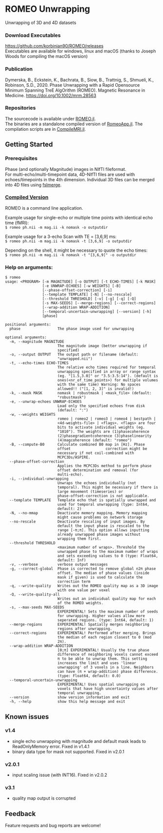 # ROMEO Unwrapping
Unwrapping of 3D and 4D datasets

### Download Executables
https://github.com/korbinian90/ROMEO/releases  
Executables are available for windows, linux and macOS (thanks to Joseph Woods for compiling the macOS version)

### Publication
Dymerska, B., Eckstein, K., Bachrata, B., Siow, B., Trattnig, S., Shmueli, K., Robinson, S.D., 2020. Phase Unwrapping with a Rapid Opensource Minimum Spanning TreE AlgOrithm (ROMEO). Magnetic Resonance in Medicine. https://doi.org/10.1002/mrm.28563

### Repositories
The sourcecode is available under [ROMEO.jl](https://github.com/korbinian90/ROMEO.jl).  
The binaries are a standalone compiled version of [RomeoApp.jl](https://github.com/korbinian90/RomeoApp.jl). The compilation scripts are in [CompileMRI.jl](https://github.com/korbinian90/CompileMRI.jl).

## Getting Started
### Prerequisites
Phase (and optionally Magnitude) images in NIfTI fileformat.  
For multi-echo/multi-timepoint data, 4D-NIfTI files are used with echoes/timepoints in the 4th dimension.
Individual 3D files can be merged into 4D files using [fslmerge](https://fsl.fmrib.ox.ac.uk/fsl/fslwiki/Fslutils).

### [Compiled Version](https://github.com/korbinian90/ROMEO/releases  )
ROMEO is a command line application.

Example usage for single-echo or multiple time points with identical echo time (fMRI):  
`$ romeo ph.nii -m mag.ii -k nomask -o outputdir`

Example usage for a 3-echo Scan with TE = [3,6,9] ms:  
`$ romeo ph.nii -m mag.ii -k nomask -t [3,6,9] -o outputdir`

Depending on the shell, it might be necessary to quote the echo times:  
`$ romeo ph.nii -m mag.ii -k nomask -t "[3,6,9]" -o outputdir`

### Help on arguments:
```
$ romeo
usage: <PROGRAM> [-m MAGNITUDE] [-o OUTPUT] [-t ECHO-TIMES] [-k MASK]
                 [-e UNWRAP-ECHOES] [-w WEIGHTS] [-B]
                 [--phase-offset-correction] [-i]
                 [--template TEMPLATE] [-N] [--no-rescale]
                 [--threshold THRESHOLD] [-v] [-g] [-q] [-Q]
                 [-s MAX-SEEDS] [--merge-regions] [--correct-regions]
                 [--wrap-addition WRAP-ADDITION]
                 [--temporal-uncertain-unwrapping] [--version] [-h]
                 [phase]

positional arguments:
  phase                 The phase image used for unwrapping

optional arguments:
  -m, --magnitude MAGNITUDE
                        The magnitude image (better unwrapping if
                        specified)
  -o, --output OUTPUT   The output path or filename (default:
                        "unwrapped.nii")
  -t, --echo-times ECHO-TIMES
                        The relative echo times required for temporal
                        unwrapping specified in array or range syntax
                        (eg. "[1.5,3.0]" or "3.5:3.5:14"). (default is
                        ones(<nr_of_time_points>) for multiple volumes
                        with the same time) Warning: No spaces
                        allowed!! ("[1, 2, 3]" is invalid!)
  -k, --mask MASK       nomask | robustmask | <mask_file> (default:
                        "robustmask")
  -e, --unwrap-echoes UNWRAP-ECHOES
                        Load only the specified echoes from disk
                        (default: ":")
  -w, --weights WEIGHTS
                        romeo | romeo2 | romeo3 | romeo4 | bestpath |
                        <4d-weights-file> | <flags>. <flags> are four
                        bits to activate individual weights (eg.
                        "1010"). The weights are (1)phasecoherence
                        (2)phasegradientcoherence (3)phaselinearity
                        (4)magcoherence (default: "romeo")
  -B, --compute-B0      Calculate combined B0 map in [Hz]. Phase
                        offset                correction might be
                        necessary if not coil-combined with
                        MCPC3Ds/ASPIRE.
  --phase-offset-correction
                        Applies the MCPC3Ds method to perform phase
                        offset determination and removal (for
                        multi-echo).
  -i, --individual-unwrapping
                        Unwraps the echoes individually (not
                        temporal). This might be necessary if there is
                        large movement (timeseries) or
                        phase-offset-correction is not applicable.
  --template TEMPLATE   Template echo that is spatially unwrapped and
                        used for temporal unwrapping (type: Int64,
                        default: 2)
  -N, --no-mmap         Deactivate memory mapping. Memory mapping
                        might cause problems on network storage
  --no-rescale          Deactivate rescaling of input images. By
                        default the input phase is rescaled to the
                        range [-π;π]. This option allows inputting
                        already unwrapped phase images without
                        wrapping them first.
  --threshold THRESHOLD
                        <maximum number of wraps>. Threshold the
                        unwrapped phase to the maximum number of wraps
                        and sets exceeding values to 0 (type: Float64,
                        default: Inf)
  -v, --verbose         verbose output messages
  -g, --correct-global  Phase is corrected to remove global n2π phase
                        offset. The median of phase values (inside
                        mask if given) is used to calculate the
                        correction term
  -q, --write-quality   Writes out the ROMEO quality map as a 3D image
                        with one value per voxel
  -Q, --write-quality-all
                        Writes out an individual quality map for each
                        of the ROMEO weights.
  -s, --max-seeds MAX-SEEDS
                        EXPERIMENTAL! Sets the maximum number of seeds
                        for unwrapping. Higher values allow more
                        seperated regions. (type: Int64, default: 1)
  --merge-regions       EXPERIMENTAL! Spatially merges neighboring
                        regions after unwrapping.
  --correct-regions     EXPERIMENTAL! Performed after merging. Brings
                        the median of each region closest to 0 (mod
                        2π).
  --wrap-addition WRAP-ADDITION
                        [0;π] EXPERIMENTAL! Usually the true phase
                        difference of neighboring voxels cannot exceed
                        π to be able to unwrap them. This setting
                        increases the limit and uses 'linear
                        unwrapping' of 3 voxels in a line. Neighbors
                        can have (π + wrap-addition) phase difference.
                        (type: Float64, default: 0.0)
  --temporal-uncertain-unwrapping
                        EXPERIMENTAL! Uses spatial unwrapping on
                        voxels that have high uncertainty values after
                        temporal unwrapping.
  --version             show version information and exit
  -h, --help            show this help message and exit
```

## Known issues
### v1.4
- single echo unwrapping with magnitude and default mask leads to ReadOnlyMemory error. Fixed in v1.4.1
- binary data type for mask not supported. Fixed in v2.0.1
### v2.0.1
- input scaling issue (with INT16). Fixed in v2.0.2
### v3.1
- quality map output is corrupted

## Feedback
Feature requests and bug reports are welcome!
